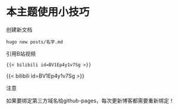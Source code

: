 # 本主题使用小技巧

创建新文档
```
hugo new posts/名字.md
```

引用B站视频

```
{{< bilibili id=BV1Ep4y1v7Sg >}}
```

{{< bilibili id=BV1Ep4y1v7Sg >}}

注意

如果要绑定第三方域名给github-pages，每次更新博客都需要重新绑定！

